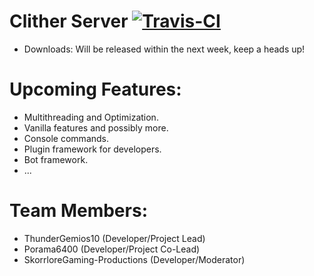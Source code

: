 # Clither Server [![Travis-CI](https://travis-ci.org/ClitherProject/Clither-Server.svg)](https://travis-ci.org/ClitherProject/Clither-Server)

* Downloads: Will be released within the next week, keep a heads up!

# Upcoming Features:
* Multithreading and Optimization.
* Vanilla features and possibly more.
* Console commands.
* Plugin framework for developers.
* Bot framework.
* ...

# Team Members:
* ThunderGemios10 (Developer/Project Lead)
* Porama6400 (Developer/Project Co-Lead)
* SkorrloreGaming-Productions (Developer/Moderator)
